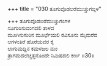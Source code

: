 +++
title = "030 ತೂಗುವೊಡಲರೆಮುಚ್ಚುಗಙ್ಗಳ"

+++
ತೂಗುವೊಡಲರೆಮುಚ್ಚುಗಂಗಳ  
ಸೂಗುರಿಸುವಂಗದಲಿ ತಾಳದ  
ಮೂಗಿನುಸುರಿನ ಮೂರ್ಛೆಯಲಿ ರವಿಸೂನು ಮೈಮರೆದ  
ಆಗಳಂತಿರೆ ಹೊರೆಯವರ ಕೈ  
ಲಾಗುಮದ್ದಿನ ಕಮಳಜಲ ಮಂ  
ತ್ರಾಗಮದಲೆಚ್ಚತ್ತನೊಂದೇ ನಿಮಿಷದಲಿ ಕರ್ಣ     ॥30॥